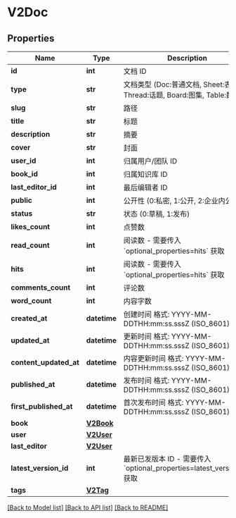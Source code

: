 # V2Doc

## Properties
Name | Type | Description | Notes
------------ | ------------- | ------------- | -------------
**id** | **int** |  文档 ID | [optional] 
**type** | **str** |  文档类型 (Doc:普通文档, Sheet:表格, Thread:话题, Board:图集, Table:数据表) | [optional] 
**slug** | **str** |  路径 | [optional] 
**title** | **str** |  标题 | [optional] 
**description** | **str** |  摘要 | [optional] 
**cover** | **str** |  封面 | [optional] 
**user_id** | **int** |  归属用户/团队 ID | [optional] 
**book_id** | **int** |  归属知识库 ID | [optional] 
**last_editor_id** | **int** |  最后编辑者 ID | [optional] 
**public** | **int** |  公开性 (0:私密, 1:公开, 2:企业内公开) | [optional] 
**status** | **str** |  状态 (0:草稿, 1:发布) | [optional] 
**likes_count** | **int** |  点赞数 | [optional] 
**read_count** | **int** |  阅读数   - 需要传入 &#x60;optional_properties&#x3D;hits&#x60; 获取   | [optional] 
**hits** | **int** |  阅读数   - 需要传入 &#x60;optional_properties&#x3D;hits&#x60; 获取   | [optional] 
**comments_count** | **int** |  评论数 | [optional] 
**word_count** | **int** |  内容字数 | [optional] 
**created_at** | **datetime** |  创建时间 格式: YYYY-MM-DDTHH:mm:ss.sssZ (ISO_8601) | [optional] 
**updated_at** | **datetime** |  更新时间 格式: YYYY-MM-DDTHH:mm:ss.sssZ (ISO_8601) | [optional] 
**content_updated_at** | **datetime** |  内容更新时间 格式: YYYY-MM-DDTHH:mm:ss.sssZ (ISO_8601) | [optional] 
**published_at** | **datetime** |  发布时间 格式: YYYY-MM-DDTHH:mm:ss.sssZ (ISO_8601) | [optional] 
**first_published_at** | **datetime** |  首次发布时间 格式: YYYY-MM-DDTHH:mm:ss.sssZ (ISO_8601) | [optional] 
**book** | [**V2Book**](V2Book.md) |  | [optional] 
**user** | [**V2User**](V2User.md) |  | [optional] 
**last_editor** | [**V2User**](V2User.md) |  | [optional] 
**latest_version_id** | **int** |  最新已发版本 ID   - 需要传入 &#x60;optional_properties&#x3D;latest_version_id&#x60; 获取   | [optional] 
**tags** | [**V2Tag**](V2Tag.md) |  | [optional] 

[[Back to Model list]](../README.md#documentation-for-models) [[Back to API list]](../README.md#documentation-for-api-endpoints) [[Back to README]](../README.md)

